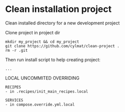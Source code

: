 # Clean installation project
Clean installed directory for a new development project

Clone project in project dir
```
mkdir my_project && cd my_project
git clone https://github.com/cylmat/clean-project .
rm -r .git
```

Then run install script to help creating project:
```
...
```

LOCAL UNCOMMITED OVERRIDING
```
RECIPES
- in .recipes/init_main_recipes.local

SERVICES
- in compose.override.yml.local
```